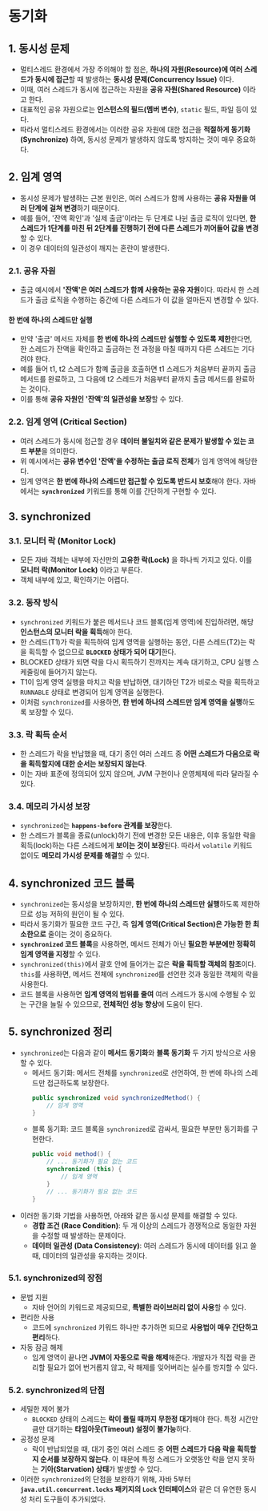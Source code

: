# 동기화

## 1. 동시성 문제

- 멀티스레드 환경에서 가장 주의해야 할 점은, **하나의 자원(Resource)에 여러 스레드가 동시에 접근**할 때 발생하는 **동시성 문제(Concurrency Issue)** 이다.
- 이때, 여러 스레드가 동시에 접근하는 자원을 **공유 자원(Shared Resource)** 이라고 한다.
- 대표적인 공유 자원으로는 **인스턴스의 필드(멤버 변수)**, `static` 필드, 파일 등이 있다.
- 따라서 멀티스레드 환경에서는 이러한 공유 자원에 대한 접근을 **적절하게 동기화(Synchronize)** 하여, 동시성 문제가 발생하지 않도록 방지하는 것이 매우 중요하다.

## 2. 임계 영역

- 동시성 문제가 발생하는 근본 원인은, 여러 스레드가 함께 사용하는 **공유 자원을 여러 단계에 걸쳐 변경**하기 때문이다.
- 예를 들어, '잔액 확인'과 '실제 출금'이라는 두 단계로 나뉜 출금 로직이 있다면, **한 스레드가 1단계를 마친 뒤 2단계를 진행하기 전에 다른 스레드가 끼어들어 값을 변경**할 수 있다.
- 이 경우 데이터의 일관성이 깨지는 혼란이 발생한다.

### 2.1. 공유 자원

- 출금 예시에서 **'잔액'은 여러 스레드가 함께 사용하는 공유 자원**이다. 따라서 한 스레드가 출금 로직을 수행하는 중간에 다른 스레드가 이 값을 얼마든지 변경할 수 있다.

#### 한 번에 하나의 스레드만 실행

- 만약 '출금' 메서드 자체를 **한 번에 하나의 스레드만 실행할 수 있도록 제한**한다면, 한 스레드가 잔액을 확인하고 출금하는 전 과정을 마칠 때까지 다른 스레드는 기다려야 한다.
- 예를 들어 t1, t2 스레드가 함꼐 출금을 호출하면 t1 스레드가 처음부터 끝까지 출금 메서드를 완료하고, 그 다음에 t2 스레드가 처음부터 끝까지 출금 메서드를 완료하는 것이다.
- 이를 통해 **공유 자원인 '잔액'의 일관성을 보장**할 수 있다.

### 2.2. 임계 영역 (Critical Section)

- 여러 스레드가 동시에 접근할 경우 **데이터 불일치와 같은 문제가 발생할 수 있는 코드 부분**을 의미한다.
- 위 예시에서는 **공유 변수인 '잔액'을 수정하는 출금 로직 전체**가 임계 영역에 해당한다.
- 임계 영역은 **한 번에 하나의 스레드만 접근할 수 있도록 반드시 보호**해야 한다. 자바에서는 **`synchronized`** 키워드를 통해 이를 간단하게 구현할 수 있다.

## 3. synchronized

### 3.1. 모니터 락 (Monitor Lock)

- 모든 자바 객체는 내부에 자신만의 **고유한 락(Lock)** 을 하나씩 가지고 있다. 이를 **모니터 락(Monitor Lock)** 이라고 부른다.
- 객체 내부에 있고, 확인하기는 어렵다.

### 3.2. 동작 방식

- `synchronized` 키워드가 붙은 메서드나 코드 블록(임계 영역)에 진입하려면, 해당 **인스턴스의 모니터 락을 획득**해야 한다.
- 한 스레드(T1)가 락을 획득하여 임계 영역을 실행하는 동안, 다른 스레드(T2)는 락을 획득할 수 없으므로 **`BLOCKED` 상태가 되어 대기**한다.
- BLOCKED 상태가 되면 락을 다시 획득하기 전까지는 계속 대기하고, CPU 실행 스케줄링에 들어가지 않는다.
- T1이 임계 영역 실행을 마치고 락을 반납하면, 대기하던 T2가 비로소 락을 획득하고 `RUNNABLE` 상태로 변경되어 임계 영역을 실행한다.
- 이처럼 `synchronized`를 사용하면, **한 번에 하나의 스레드만 임계 영역을 실행**하도록 보장할 수 있다.

### 3.3. 락 획득 순서

- 한 스레드가 락을 반납했을 때, 대기 중인 여러 스레드 중 **어떤 스레드가 다음으로 락을 획득할지에 대한 순서는 보장되지 않는다**.
- 이는 자바 표준에 정의되어 있지 않으며, JVM 구현이나 운영체제에 따라 달라질 수 있다.

### 3.4. 메모리 가시성 보장

- `synchronized`는 **`happens-before` 관계를 보장**한다.
- 한 스레드가 블록을 종료(unlock)하기 전에 변경한 모든 내용은, 이후 동일한 락을 획득(lock)하는 다른 스레드에게 **보이는 것이 보장**된다. 따라서 `volatile` 키워드 없이도 **메모리 가시성 문제를 해결**할 수 있다.

## 4. synchronized 코드 블록

- `synchronized`는 동시성을 보장하지만, **한 번에 하나의 스레드만 실행**하도록 제한하므로 성능 저하의 원인이 될 수 있다.
- 따라서 동기화가 필요한 코드 구간, 즉 **임계 영역(Critical Section)은 가능한 한 최소한으로** 줄이는 것이 중요하다.
- **`synchronized` 코드 블록**을 사용하면, 메서드 전체가 아닌 **필요한 부분에만 정확히 임계 영역을 지정**할 수 있다.
- `synchronized(this)`에서 괄호 안에 들어가는 값은 **락을 획득할 객체의 참조**이다. `this`를 사용하면, 메서드 전체에 `synchronized`를 선언한 것과 동일한 객체의 락을 사용한다.
- 코드 블록을 사용하면 **임계 영역의 범위를 줄여** 여러 스레드가 동시에 수행될 수 있는 구간을 늘릴 수 있으므로, **전체적인 성능 향상**에 도움이 된다.

## 5. synchronized 정리

- `synchronized`는 다음과 같이 **메서드 동기화**와 **블록 동기화** 두 가지 방식으로 사용할 수 있다.
  - 메서드 동기화: 메서드 전체를 `synchronized`로 선언하여, 한 번에 하나의 스레드만 접근하도록 보장한다.
    ```java
    public synchronized void synchronizedMethod() {
        // 임계 영역
    }
    ```
  - 블록 동기화: 코드 블록을 `synchronized`로 감싸서, 필요한 부분만 동기화를 구현한다.
    ```java
    public void method() {
        // ... 동기화가 필요 없는 코드
        synchronized (this) {
            // 임계 영역
        }
        // ... 동기화가 필요 없는 코드
    }
    ```
- 이러한 동기화 기법을 사용하면, 아래와 같은 동시성 문제를 해결할 수 있다.
  - **경합 조건 (Race Condition)**: 두 개 이상의 스레드가 경쟁적으로 동일한 자원을 수정할 때 발생하는 문제이다.
  - **데이터 일관성 (Data Consistency)**: 여러 스레드가 동시에 데이터를 읽고 쓸 때, 데이터의 일관성을 유지하는 것이다.

### 5.1. synchronized의 장점

- 문법 지원
  - 자바 언어의 키워드로 제공되므로, **특별한 라이브러리 없이 사용**할 수 있다.
- 편리한 사용
  - 코드에 `synchronized` 키워드 하나만 추가하면 되므로 **사용법이 매우 간단하고 편리**하다.
- 자동 잠금 해제
  - 임계 영역이 끝나면 **JVM이 자동으로 락을 해제**해준다. 개발자가 직접 락을 관리할 필요가 없어 번거롭지 않고, 락 해제를 잊어버리는 실수를 방지할 수 있다.

### 5.2. synchronized의 단점

- 세밀한 제어 불가
  - `BLOCKED` 상태의 스레드는 **락이 풀릴 때까지 무한정 대기**해야 한다. 특정 시간만큼만 대기하는 **타임아웃(Timeout) 설정이 불가능**하다.
- 공정성 문제
  - 락이 반납되었을 때, 대기 중인 여러 스레드 중 **어떤 스레드가 다음 락을 획득할지 순서를 보장하지 않는다**. 이 때문에 특정 스레드가 오랫동안 락을 얻지 못하는 **기아(Starvation) 상태**가 발생할 수 있다.
- 이러한 `synchronized`의 단점을 보완하기 위해, 자바 5부터 **`java.util.concurrent.locks` 패키지의 `Lock` 인터페이스**와 같은 더 유연한 동시성 처리 도구들이 추가되었다.
